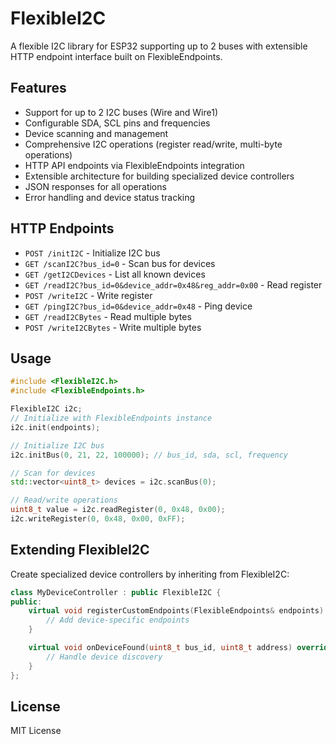 # FlexibleI2C

A flexible I2C library for ESP32 supporting up to 2 buses with extensible HTTP endpoint interface built on FlexibleEndpoints.

## Features

- Support for up to 2 I2C buses (Wire and Wire1)
- Configurable SDA, SCL pins and frequencies
- Device scanning and management
- Comprehensive I2C operations (register read/write, multi-byte operations)
- HTTP API endpoints via FlexibleEndpoints integration
- Extensible architecture for building specialized device controllers
- JSON responses for all operations
- Error handling and device status tracking

## HTTP Endpoints

- `POST /initI2C` - Initialize I2C bus
- `GET /scanI2C?bus_id=0` - Scan bus for devices
- `GET /getI2CDevices` - List all known devices
- `GET /readI2C?bus_id=0&device_addr=0x48&reg_addr=0x00` - Read register
- `POST /writeI2C` - Write register
- `GET /pingI2C?bus_id=0&device_addr=0x48` - Ping device
- `GET /readI2CBytes` - Read multiple bytes
- `POST /writeI2CBytes` - Write multiple bytes

## Usage

```cpp
#include <FlexibleI2C.h>
#include <FlexibleEndpoints.h>

FlexibleI2C i2c;
// Initialize with FlexibleEndpoints instance
i2c.init(endpoints);

// Initialize I2C bus
i2c.initBus(0, 21, 22, 100000); // bus_id, sda, scl, frequency

// Scan for devices
std::vector<uint8_t> devices = i2c.scanBus(0);

// Read/write operations
uint8_t value = i2c.readRegister(0, 0x48, 0x00);
i2c.writeRegister(0, 0x48, 0x00, 0xFF);
```

## Extending FlexibleI2C

Create specialized device controllers by inheriting from FlexibleI2C:

```cpp
class MyDeviceController : public FlexibleI2C {
public:
    virtual void registerCustomEndpoints(FlexibleEndpoints& endpoints) override {
        // Add device-specific endpoints
    }

    virtual void onDeviceFound(uint8_t bus_id, uint8_t address) override {
        // Handle device discovery
    }
};
```

## License

MIT License
